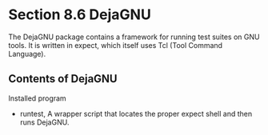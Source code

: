 # Section 8.6 DejaGNU

The DejaGNU package contains a framework for running test suites on GNU tools.
It is written in expect, which itself uses Tcl (Tool Command Language).

## Contents of DejaGNU
Installed program
* runtest, A wrapper script that locates the proper expect shell and then runs
  DejaGNU.
